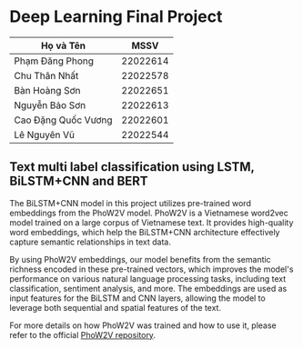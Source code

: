 # Deep Learning Final Project
| Họ và Tên           | MSSV      |
|---------------------|-----------|
| Phạm Đăng Phong     | 22022614  | 
| Chu Thân Nhất       | 22022578  | 
| Bàn Hoàng Sơn       | 22022651  | 
| Nguyễn Bảo Sơn      | 22022613  | 
| Cao Đặng Quốc Vương | 22022601  | 
| Lê Nguyên Vũ        | 22022544  | 
## Text multi label classification using LSTM, BiLSTM+CNN and BERT

The BiLSTM+CNN model in this project utilizes pre-trained word embeddings from the PhoW2V model. PhoW2V is a Vietnamese word2vec model trained on a large corpus of Vietnamese text. It provides high-quality word embeddings, which help the BiLSTM+CNN architecture effectively capture semantic relationships in text data.

By using PhoW2V embeddings, our model benefits from the semantic richness encoded in these pre-trained vectors, which improves the model's performance on various natural language processing tasks, including text classification, sentiment analysis, and more. The embeddings are used as input features for the BiLSTM and CNN layers, allowing the model to leverage both sequential and spatial features of the text.

For more details on how PhoW2V was trained and how to use it, please refer to the official [PhoW2V repository](https://github.com/datquocnguyen/PhoW2V).
